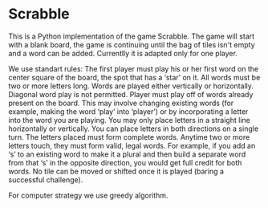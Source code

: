 # Scrabble
This is a Python implementation of the game Scrabble.
The game will start with a blank board, the game is continuing until the bag of tiles isn't empty and a word can be added.
Currentlly it is adapted only for one player.

We use standart rules:
The first player must play his or her first word on the center square of the board, the spot that has a ‘star’ on it. All words must be two or more letters long. Words are played either vertically or horizontally. Diagonal word play is not permitted.
Player must play off of words already present on the board. This may involve changing existing words (for example, making the word ‘play’ into ‘player’) or by incorporating a letter into the word you are playing. You may only place letters in a straight line horizontally or vertically. You can place letters in both directions on a single turn. The letters placed must form complete words. Anytime two or more letters touch, they must form valid, legal words. For example, if you add an ‘s’ to an existing word to make it a plural and then build a separate word from that ‘s’ in the opposite direction, you would get full credit for both words. No tile can be moved or shifted once it is played (baring a successful challenge). 

For computer strategy we use greedy algorithm.
